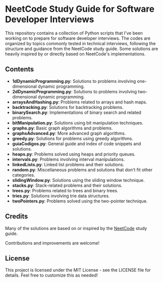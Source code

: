 # NeetCode Study Guide for Software Developer Interviews

This repository contains a collection of Python scripts that I've been working on to prepare for software developer interviews. The codes are organized by topics commonly tested in technical interviews, following the structure and guidance from the NeetCode study guide. Some solutions are heavily inspired by or directly based on NeetCode's implementations.

## Contents

- **1dDynamicProgramming.py**: Solutions to problems involving one-dimensional dynamic programming.
- **2dDynamicProgramming.py**: Solutions to problems involving two-dimensional dynamic programming.
- **arraysAndHashing.py**: Problems related to arrays and hash maps.
- **backtracking.py**: Solutions for backtracking problems.
- **binarySearch.py**: Implementations of binary search and related problems.
- **bitManipulation.py**: Solutions using bit manipulation techniques.
- **graphs.py**: Basic graph algorithms and problems.
- **graphsAdvanced.py**: More advanced graph algorithms.
- **greedy.py**: Solutions for problems using greedy algorithms.
- **guiaCodigos.py**: General guide and index of code snippets and solutions.
- **heaps.py**: Problems solved using heaps and priority queues.
- **intervals.py**: Problems involving interval manipulations.
- **linkedLists.py**: Linked list problems and their solutions.
- **random.py**: Miscellaneous problems and solutions that don't fit other categories.
- **slidingWindow.py**: Solutions using the sliding window technique.
- **stacks.py**: Stack-related problems and their solutions.
- **trees.py**: Problems related to trees and binary trees.
- **tries.py**: Solutions involving trie data structures.
- **twoPointers.py**: Problems solved using the two-pointer technique.

## Credits
Many of the solutions are based on or inspired by the [NeetCode](https://neetcode.io/) study guide.

Contributions and improvements are welcome!

## License
This project is licensed under the MIT License - see the LICENSE file for details.
Feel free to customize this as needed!